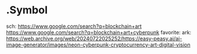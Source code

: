 # .Symbol
sch: https://www.google.com/search?q=blockchain+art https://www.google.com/search?q=blockchain+art+cyberpunk favorite: ark: https://web.archive.org/web/20240722025252/https://easy-peasy.ai/ai-image-generator/images/neon-cyberpunk-cryptocurrency-art-digital-vision
